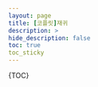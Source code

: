 ```yaml
---
layout: page
title: [코플릿]재귀
description: >
hide_description: false
toc: true
toc_sticky
---
```

{TOC}
